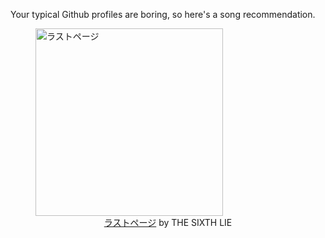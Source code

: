 Your typical Github profiles are boring, so here's a song recommendation.
<figure><img width="300" height="300" src="https://i.scdn.co/image/ab67616d0000b2731a62fa1a005b7a874bee1cf4" alt="ラストページ" /><figcaption align="center"><a href="https://open.spotify.com/track/6ktL2nxD5JjmXsHtTdbE84" target="_blank">ラストページ</a> by THE SIXTH LIE</figcaption></figure>
